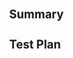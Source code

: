 <!--
Thanks for submitting a pull request! We appreciate you spending the time to work on these changes.
Please provide enough information so that others can review your pull request. The three fields below are mandatory.
-->

## Summary

<!--
Explain the **motivation** for making this change. What existing problem does the pull request solve?
-->

## Test Plan

<!--
Demonstrate the code is solid. Example: Unit tests, screenshots from an app showing
the change in the module.
-->
